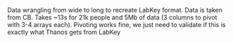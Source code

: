 Data wrangling from wide to long to recreate LabKey format. Data is taken from CB.  Takes ~13s for 21k people and 5Mb of data (3 columns to pivot with 3-4 arrays each). Pivoting works fine, we just need to validate if this is exactly what Thanos gets from LabKey
